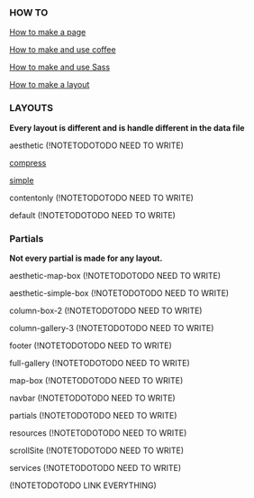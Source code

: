 ### HOW TO
[How to make a page](https://github.com/josuerojasrojas/Modulos-Design/blob/master/docs/HowToMakeAPage.md)

[How to make and use coffee](https://github.com/josuerojasrojas/Modulos-Design/blob/master/docs/HowToMakeCoffee.md)

[How to make and use Sass](https://github.com/josuerojasrojas/Modulos-Design/blob/master/docs/HowToMakeSass.md)

[How to make a layout](https://github.com/josuerojasrojas/Modulos-Design/blob/master/docs/HowToMakeALayout.md)

### LAYOUTS
__Every layout is different and is handle different in the data file__

aesthetic (!NOTETODOTODO NEED TO WRITE)

[compress](https://github.com/josuerojasrojas/Modulos-Design/blob/master/docs/Layout-compress.md)

[simple](https://github.com/josuerojasrojas/Modulos-Design/blob/master/docs/Layout-simple.md)

contentonly (!NOTETODOTODO NEED TO WRITE)

default (!NOTETODOTODO NEED TO WRITE)

### Partials
__Not every partial is made for any layout.__

aesthetic-map-box (!NOTETODOTODO NEED TO WRITE)

aesthetic-simple-box (!NOTETODOTODO NEED TO WRITE)

column-box-2 (!NOTETODOTODO NEED TO WRITE)

column-gallery-3 (!NOTETODOTODO NEED TO WRITE)

footer (!NOTETODOTODO NEED TO WRITE)

full-gallery (!NOTETODOTODO NEED TO WRITE)

map-box (!NOTETODOTODO NEED TO WRITE)

navbar (!NOTETODOTODO NEED TO WRITE)

partials (!NOTETODOTODO NEED TO WRITE)

resources (!NOTETODOTODO NEED TO WRITE)

scrollSite (!NOTETODOTODO NEED TO WRITE)

services (!NOTETODOTODO NEED TO WRITE)


(!NOTETODOTODO LINK EVERYTHING)
